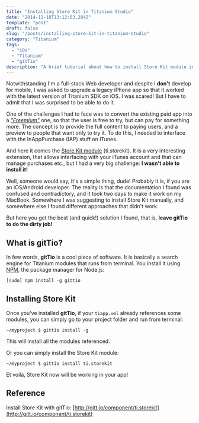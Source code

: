 ```yaml
---
title: "Installing Store Kit in Titanium Studio"
date: "2014-11-18T13:12:03.284Z"
template: "post"
draft: false
slug: "/posts/installing-store-kit-in-titanium-studio"
category: "Titanium"
tags:
  - "iOs"
  - "Titanium"
  - "gitTio"
description: "A brief tutorial about how to install Store Kit module in Titanium Studio with gitTio."
---
```


Notwithstanding I'm a full-stack Web developer and despite I **don't** develop for mobile, I was asked to upgrade a
legacy
iPhone app so that it worked with the latest version of Titanium SDK on iOS. I was scared! But I have to admit that I
was surprised to be able to do it.

One of the challenges I had to face was to convert the existing paid app into a
_["Freemium"](https://en.wikipedia.org/wiki/Freemium)_ one, so that the user is free to try, but can pay for something
more. The concept is to provide the full content to paying users, and a preview to people that want only to try it. To
do this, I needed to interface with the InAppPurchase (IAP) stuff on ITunes.

And here it comes the [Store Kit module](https://github.com/tidev/ti.storekit) (ti.storekit). It is a very interesting
extension, that allows interfacing with your iTunes account and that can manage purchases etc., but I had a very big
challenge: **I wasn't able to install it!**

Well, someone would say, it's a simple thing, dude! Probably it is, if you are an iOS/Android developer. The reality is
that the documentation I found was confused and contradictory, and it took two days to make it work on my MacBook.
Somewhere I was suggesting to install Store Kit manually, and somewhere else I found different approaches that didn't
work.

But here you get the best (and quick!) solution I found, that is, **leave gitTio to do the dirty job!**

## What is gitTio?

In few words, **gitTio** is a cool piece of software. It is basically a search engine for Titanium modules that runs
from terminal. You install it using [NPM](https://www.npmjs.com/), the package manager for Node.js:

```
[sudo] npm install -g gittio
```

## Installing Store Kit

Once you've installed **gitTio**, if your `tiapp.xml` already references some modules, you can simply go to your project folder and run from terminal:

```
~/myproject $ gittio install -g
```

This will install all the modules referenced.

Or you can simply install the Store Kit module:

```
~/myproject $ gittio install ti.storekit
```

Et voilà, Store Kit now will be working in your app!

## Reference

Install Store Kit with gitTio: [http://gitt.io/component/ti.storekit](http://gitt.io/component/ti.storekit)
